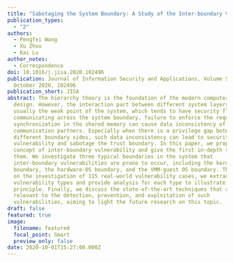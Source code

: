 ```yaml
---
title: "Sabotaging the System Boundary: A Study of the Inter-boundary Vulnerability"
publication_types:
  - "2"
authors:
  - Pengfei Wang
  - Xu Zhou
  - Kai Lu
author_notes:
  - Correspondence
doi: 10.1016/j.jisa.2020.102496
publication: Journal of Information Security and Applications, Volume 54,
  October 2020, 102496
publication_short: JISA
abstract: The hierarchy theory is the foundation of the modern computer system
  design. However, the interaction part between different system layers is
  usually the weak point of the system, which tends to have security flaws. When
  communicating across the system boundary, failure to enforce the required
  synchronization in the shared memory can cause data inconsistency of the
  communication partners. Especially when there is a privilege gap between
  different boundary sides, such data inconsistency can lead to security
  vulnerability and sabotage the trust boundary. In this paper, we propose the
  concept of inter-boundary vulnerability and give the first in-depth study of
  them. We investigate three typical boundaries in the system that
  inter-boundary vulnerabilities are prone to occur, including the kernel-user
  boundary, the hardware-OS boundary, and the VMM-guest OS boundary. Then, based
  on the investigation of 115 real-world vulnerability cases, we extract four
  vulnerability types and provide analysis for each type to illustrate the
  principle. Finally, we discuss the state-of-the-art techniques that are
  relevant to the detection, prevention, and exploitation of such
  vulnerabilities, aiming to light the future research on this topic.
draft: false
featured: true
image:
  filename: featured
  focal_point: Smart
  preview_only: false
date: 2020-10-01T15:27:00.000Z
---
```

